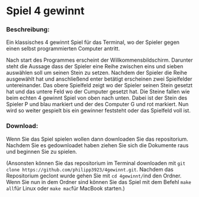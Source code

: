 # Spiel 4 gewinnt

### Beschreibung:

Ein klassisches 4 gewinnt Spiel für das Terminal, wo der Spieler gegen einen selbst programmierten Computer antritt.  

Nach start des Programmes erscheint der Willkommensbildschirm.
Darunter steht die Aussage dass der Spieler eine Reihe zwischen eins und sieben auswählen soll um seinen Stein zu setzen.
Nachdem der Spieler die Reihe ausgewählt hat und anschließend enter betätigt erscheinen zwei Spielfelder untereinander. 
Das obere Spielfeld zeigt wo der Spieler seinen Stein gesetzt hat und das untere Feld wo der Cumputer gesetzt hat.
Die Steine fallen wie beim echten 4 gewinnt Spiel von oben nach unten. Dabei ist der Stein des Spieler P und blau markiert und der des Computer G und rot markiert.
Nun wird so weiter gespielt bis ein gewinner feststeht oder das Spielfeld voll ist.

### Download:

Wenn Sie das Spiel spielen wollen dann downloaden Sie das repositorium. Nachdem Sie es gedownloadet haben ziehen Sie sich die Dokumente raus und beginnen Sie zu spielen.

(Ansonsten können Sie das repositorium im Terminal downloaden mit `git clone https://github.com/philipp3923/4gewinnt.git`. Nachdem das Repositorium geclont wurde gehen Sie mit `cd 4gewinnt/`ind den Ordner. Wenn Sie nun in dem Ordner sind können Sie das Spiel mit dem Befehl `make all`für Linux oder `make mac`für MacBook starten.)



